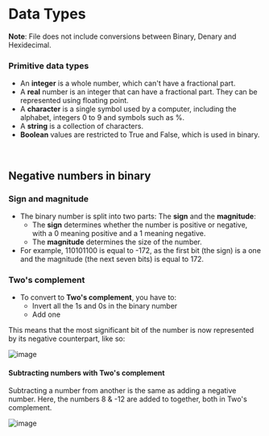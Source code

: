 # Data Types

**Note**: File does not include conversions between Binary, Denary and Hexidecimal.

### Primitive data types

- An **integer** is a whole number, which can't have a fractional part.
- A **real** number is an integer that can have a fractional part. They can be represented using floating point.
- A **character** is a single symbol used by a computer, including the alphabet, integers 0 to 9 and symbols such as %.
- A **string** is a collection of characters.
- **Boolean** values are restricted to True and False, which is used in binary.

<br>

## Negative numbers in binary

### Sign and magnitude
- The binary number is split into two parts: The **sign** and the **magnitude**:
  - The **sign** determines whether the number is positive or negative, with a 0 meaning positive and a 1 meaning negative.
  - The **magnitude** determines the size of the number.
- For example, 110101100 is equal to -172, as the first bit (the sign) is a one and the magnitude (the next seven bits) is equal to 172.

### Two's complement
- To convert to **Two's complement**, you have to:
  - Invert all the 1s and 0s in the binary number
  - Add one

This means that the most significant bit of the number is now represented by its negative counterpart, like so:

![image](https://user-images.githubusercontent.com/90699946/159374428-112a2ecd-2f0d-4eda-b07d-d401f6120822.png)

#### Subtracting numbers with Two's complement
Subtracting a number from another is the same as adding a negative number. Here, the numbers 8 & -12 are added to together, both in Two's complement.

![image](https://user-images.githubusercontent.com/90699946/159374940-c96105e9-8cfd-4cc4-9e7a-6d511e0cb6d1.png)
